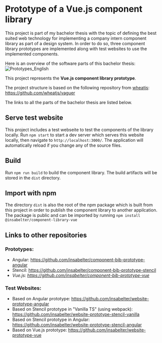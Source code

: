 # Prototype of a Vue.js component library

This project is part of my bachelor thesis with the topic of defining the best suited web technology for implementing a company intern component library as part of a design system. In order to do so, three component library prototypes are implemented along with test websites to use the implemented components. 

Here is an overview of the software parts of this bachelor thesis:
![Prototypes_English](https://user-images.githubusercontent.com/54104208/185070168-6168f409-8279-4287-a2ad-0d13eb6c5dc5.png)

This project represents the **Vue.js component library prototype**. 

The project structure is based on the following repository from [wheatjs](https://github.com/wheatjs): https://github.com/wheatjs/vaguer

The links to all the parts of the bachelor thesis are listed below.

## Serve test website

This project includes a test webseite to test the components of the library locally.
Run `npm start` to start a dev server which serves this website locally, then navigate to `http://localhost:3000/`. The application will automatically reload if you change any of the source files.

## Build

Run `npm run build` to build the component library. The build artifacts will be stored in the `dist` directory. 

## Import with npm

The directory `dist` is also the root of the npm package which is built from this project in order to publish the component library to another appilcation. The package is public and can be imported by running `npm install @insabelter/component-library-vue`

## Links to other repositories
### Prototypes:
- Angular: https://github.com/insabelter/component-bib-prototype-angular
- Stencil: https://github.com/insabelter/component-bib-prototype-stencil
- *Vue.js: https://github.com/insabelter/component-bib-prototype-vue*
### Test Websites:
- Based on Angular prototype: https://github.com/insabelter/website-prototype-angular
- Based on Stencil prototype in "Vanilla TS" (using webpack): https://github.com/insabelter/website-prototype-stencil-vanilla
- Based on Stencil prototype in Angular: https://github.com/insabelter/website-prototype-stencil-angular
- Based on Vue.js prototype: https://github.com/insabelter/website-prototype-vue

